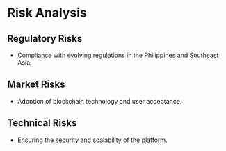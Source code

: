 # Risk Analysis

## **Regulatory Risks**

* Compliance with evolving regulations in the Philippines and Southeast Asia.

## **Market Risks**

* Adoption of blockchain technology and user acceptance.

## **Technical Risks**

* Ensuring the security and scalability of the platform.
